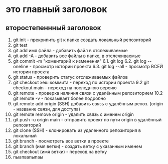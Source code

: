 # это главный заголовок
## второстепеннный заголовок
1. git init - прекрипить git к папке создать локальный репозиторий
2. git test
3. git add имя файла - добавить файл в отслеживаемые
4. git add -A - добавить все файлы в папке, в отслеживаемые
5. git commit -m "коментарий к изменения"
6.1. git log 
6.2. git log --oneline - просмотр истории проекта
6.3. git log --all - просмотр ВСЕЙ истории проекта 
8. git status - проверить статус отслеживаемых файлов
9. git checkout хеш коммита - переход по истории проекта
9.2 git checkout main - переход на последнюю версию
10. git remote - проверка наличия связи с удалённым репозиторием 
10.2 git remote -v - показывает более подробно
11. git remote add origin (SSH) добавить связь с удалённым репоз. (origin - название связи, для доступа)
12. git remote remove origin - удалить связь с именем origin
13. git push -u origin main - отправить проект по пути origin в удалённый репозиторий
14. git clone (SSH) - клонировать из удаленного репозитория в локальный
15. git branch - посмотреть все ветки в проекте
16. git branch (имя ветки) - создать ветку с указанным именем
17. git checkout (имя ветки) - переход на ветку
18. пыапвапыпаы

